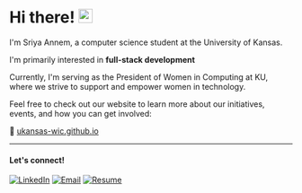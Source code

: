 # Hi there! <img src="https://emojis.slackmojis.com/emojis/images/1536351075/4594/blob-wave.gif" width="25"/>

I'm Sriya Annem, a computer science student at the University of Kansas.

I'm primarily interested in **full-stack development** 

 Currently, I'm serving as the President of Women in Computing at KU, where we strive to support and empower women in technology.

Feel free to check out our website to learn more about our initiatives, events, and how you can get involved:

🔗 [ukansas-wic.github.io](https://ukansas-wic.github.io)

---


#### Let's connect!

<a href="https://www.linkedin.com/in/sriya-annem" target="_blank"><img src="https://img.shields.io/badge/LinkedIn-%230077B5.svg?&style=flat-square&logo=linkedin&logoColor=white" alt="LinkedIn"></a>
[![Email](https://img.shields.io/badge/Email-black?style=flat-square&logo=gmail)](mailto:sriyaannem@gmail.com)
[![Resume](https://img.shields.io/badge/Resume-black?style=flat-square)](https://docs.google.com/document/d/1ChOy7NG-2F0BXhCadsKBeDOiMgqvTEuSuoVHzYsokMg/edit?usp=sharing)
</div>
